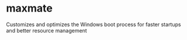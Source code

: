 # maxmate
Customizes and optimizes the Windows boot process for faster startups and better resource management
